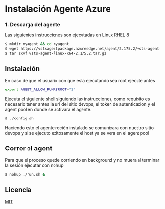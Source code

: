# Instalación Agente Azure
### 1. Descarga del agente 
Las siguientes instrucciones son ejecutadas en Linux RHEL 8

```bash
$ mkdir myagent && cd myagent
$ wget https://vstsagentpackage.azureedge.net/agent/2.175.2/vsts-agent-linux-x64-2.175.2.tar.gz
$ tar zxvf vsts-agent-linux-x64-2.175.2.tar.gz
```


## Instalación

En caso de que el usuario con que esta ejecutando sea root ejecute antes 

```bash
export AGENT_ALLOW_RUNASROOT="1"
```

Ejecuta el siguiente shell siguiendo las instrucciones, como requisito  es necesario tener antes la url del sitio devops, el token de autenticacion y el agent pool en donde se activara el agente.


```bash
$ ./config.sh
```
Haciendo esto el agente recién instalado se comunicara con nuestro sitio devops y si se ejecuto exitosamente el host ya se vera en el agent pool

## Correr el agent 

Para que el proceso quede corriendo en background y no muera al terminar la sesión ejecutar con nohup

```bash
$ nohup ./run.sh &
```

## Licencia
[MIT](https://choosealicense.com/licenses/mit/)
